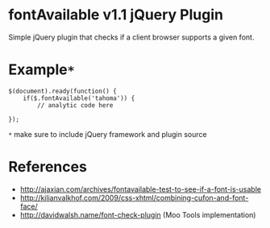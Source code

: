 # fontAvailable v1.1 jQuery Plugin #

Simple jQuery plugin that checks if a client browser supports a given font.

# Example`*` #

```
$(document).ready(function() {
    if($.fontAvailable('tahoma')) {
        // analytic code here

});
```

`*` make sure to include jQuery framework and plugin source

# References #

  * http://ajaxian.com/archives/fontavailable-test-to-see-if-a-font-is-usable
  * http://kilianvalkhof.com/2009/css-xhtml/combining-cufon-and-font-face/
  * http://davidwalsh.name/font-check-plugin (Moo Tools implementation)